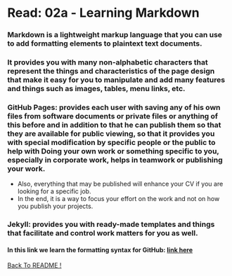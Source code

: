 # Read: 02a - Learning Markdown

### Markdown is a lightweight markup language that you can use to add formatting elements to plaintext text documents.

### It provides you with many non-alphabetic characters that represent the things and characteristics of the page design that make it easy for you to manipulate and add many features and things such as images, tables, menu links, etc.

### GitHub Pages: provides each user with saving any of his own files from software documents or private files or anything of this before and in addition to that he can publish them so that they are available for public viewing, so that it provides you with special modification by specific people or the public to help with Doing your own work or something specific to you, especially in corporate work, helps in teamwork or publishing your work.

* Also, everything that may be published will enhance your CV if you are looking for a specific job.
* In the end, it is a way to focus your effort on the work and not on how you publish your projects.

### Jekyll: provides you with ready-made templates and things that facilitate and control work matters for you as well.

#### In this link we learn the formatting syntax for GitHub: [ link here ]( https://docs.github.com/en/github/writing-on-github/basic-writing-and-formatting-syntax )

[ Back To README !]( https://yousefabujalboush.github.io/reading-notes/ )